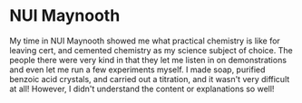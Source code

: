 <html>
  <body>
  <h1>NUI Maynooth</h1>
    <p>My time in NUI Maynooth showed me what practical chemistry is like for leaving cert, and cemented chemistry as my science subject of choice. The people there were very kind in that they let me listen in on demonstrations and even let me run a few experiments myself. I made soap, purified benzoic acid crystals, and carried out a titration, and it wasn't very difficult at all! However, I didn't understand the content or explanations so well!</p>
  </body>
</html>
